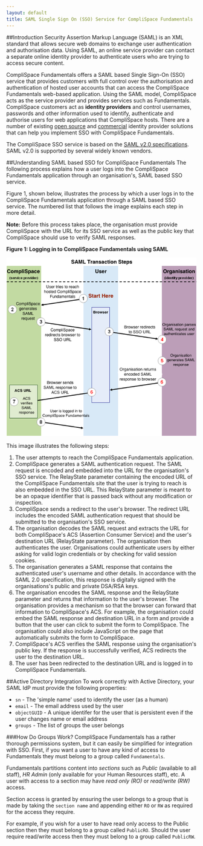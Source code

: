 ```yaml
---
layout: default
title: SAML Single Sign On (SSO) Service for CompliSpace Fundamentals
---
```


##Introduction
Security Assertion Markup Language (SAML) is an XML standard that allows secure web domains to exchange user
authentication and authorisation data. Using SAML, an online service provider can contact a separate online identity
provider to authenticate users who are trying to access secure content.

CompliSpace Fundamentals offers a SAML based Single Sign-On (SSO) service that provides customers with full control over
the authorisation and authentication of hosted user accounts that can access the CompliSpace Fundamentals web-based
application. Using the SAML model, CompliSpace acts as the service provider and provides services such as Fundamentals.
CompliSpace customers act as **identity providers** and control usernames, passwords and other information used to identify,
authenticate and authorise users for web applications that CompliSpace hosts. There are a number of existing [open source](https://developers.google.com/google-apps/help/open-source#sso)
and [commercial](http://www.google.com/enterprise/marketplace/search?categoryId=2&orderBy=rating) identity provider
solutions that can help you implement SSO with CompliSpace Fundamentals.

The CompliSpace SSO service is based on the [SAML v2.0 specifications](http://www.oasis-open.org/committees/tc_home.php?wg_abbrev=security#samlv20). SAML v2.0 is supported by several widely known
vendors.

##Understanding SAML based SSO for CompliSpace Fundamentals
The following process explains how a user logs into the CompliSpace Fundamentals application through an organisation's,
SAML based SSO service.

Figure 1, shown below, illustrates the process by which a user logs in to the CompliSpace Fundamentals application
through a SAML based SSO service. The numbered list that follows the image explains each step in more detail.

<div class="alert">
<b>Note:</b> Before this process takes place, the organisation must provide CompliSpace with the URL for its SSO service
as well as the public key that CompliSpace should use to verify SAML responses.
</div>

**Figure 1: Logging in to CompliSpace Fundamentals using SAML**

![SAML Transaction Steps](/images/saml-transaction-steps.png)

This image illustrates the following steps:

1. The user attempts to reach the CompliSpace Fundamentals application.
2. CompliSpace generates a SAML authentication request. The SAML request is encoded and embedded into the URL for the
organisation's SSO service. The RelayState parameter containing the encoded URL of the CompliSpace Fundamentals site
that the user is trying to reach is also embedded in the SSO URL. This RelayState parameter is meant to be an opaque
identifier that is passed back without any modification or inspection.
3. CompliSpace sends a redirect to the user's browser. The redirect URL includes the encoded SAML authentication request
that should be submitted to the organisation's SSO service.
4. The organisation decodes the SAML request and extracts the URL for both CompliSpace's ACS (Assertion Consumer Service)
and the user's destination URL (RelayState parameter). The organisation then authenticates the user. Organisations could
authenticate users by either asking for valid login credentials or by checking for valid session cookies.
5. The organisation generates a SAML response that contains the authenticated user's username and other details.
In accordance with the SAML 2.0 specification, this response is digitally signed with the organisations's public and
private DSA/RSA keys.
6. The organisation encodes the SAML response and the RelayState parameter and returns that information to the user's
browser. The organisation provides a mechanism so that the browser can forward that information to CompliSpace's ACS. For
example, the organisation could embed the SAML response and destination URL in a form and provide a button that the user
can click to submit the form to CompliSpace. The organisation could also include JavaScript on the page that automatically
submits the form to CompliSpace.
7. CompliSpace's ACS verifies the SAML response using the organisation's public key. If the response is successfully
verified, ACS redirects the user to the destination URL.
8. The user has been redirected to the destination URL and is logged in to CompliSpace Fundamentals.

##Active Directory Integration
To work correctly with Active Directory, your SAML IdP must provide the following properties:

* `sn` - The 'simple name' used to identify the user (as a human)
* `email` - The email address used by the user
* `objectGUID` - A unique identifer for the user that is persistent even if the user changes name or email address
* `groups` - The list of groups the user belongs

###How Do Groups Work?
CompliSpace Fundamentals has a rather thorough permissions system, but it can easily be simplified for integration with
SSO. First, if you want a user to have any kind of access to Fundamentals they must belong to a group called `Fundamentals`.

Fundamentals partitions content into *sections* such as *Public* (available to all staff), *HR Admin* (only available for
your Human Resources staff), etc. A user with access to a section may have *read only (RO)* or *read/write (RW)* access.

Section access is granted by ensuring the user belongs to a group that is made by taking the `section name` and appending
either `RO` or `RW` as required for the access they require.

For example, if you wish for a user to have read only access to the Public section then they must belong to a group
called `PublicRO`. Should the user require read/write access then they must belong to a group called `PublicRW`.

